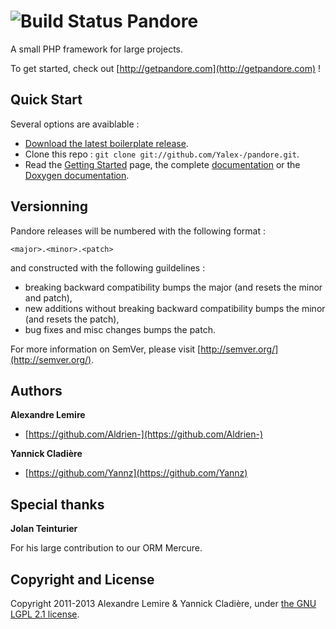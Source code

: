 ![Build Status](http://doc.getpandore.com/pandore.png) Pandore
=======

A small PHP framework for large projects.

To get started, check out [http://getpandore.com](http://getpandore.com) !

## Quick Start

Several options are avaiblable :

- [Download the latest boilerplate release](https://github.com/Yalex-/Pandore-boilerplate/archive/master.zip).
- Clone this repo : `git clone git://github.com/Yalex-/pandore.git`.
- Read the [Getting Started](http://http://getpandore.com/Getting_Started) page, the complete [documentation]() or the [Doxygen documentation](http://doc.getpandore.com).

## Versionning

Pandore releases will be numbered with the following format :

`<major>.<minor>.<patch>`

and constructed with the following guildelines :

- breaking backward compatibility bumps the major (and resets the minor and patch),
- new additions without breaking backward compatibility bumps the minor (and resets the patch),
- bug fixes and misc changes bumps the patch.


For more information on SemVer, please visit [http://semver.org/](http://semver.org/).

## Authors

**Alexandre Lemire**

+ [https://github.com/Aldrien-](https://github.com/Aldrien-)

**Yannick Cladière**

+ [https://github.com/Yannz](https://github.com/Yannz)

## Special thanks

**Jolan Teinturier**

For his large contribution to our ORM Mercure.

## Copyright and License

Copyright 2011-2013 Alexandre Lemire & Yannick Cladière, under [the GNU LGPL 2.1 license](LICENSE).